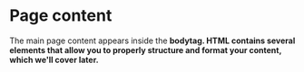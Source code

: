 <!DOCTYPE html>
<html lang="en">
  <head>
    <meta charset="utf-8">
    <meta name="description" content="A page for exploring basic HTML documents">
    <title>Basic HTML document</title>
  </head>
  <body>
    <h1>Page content</h1>
    <p>The main page content appears inside the <b>body</body>tag. HTML contains several elements that allow you to properly structure and format your content, which we'll cover later.</p>
    </body>
    </html>
